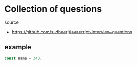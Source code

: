 # Collection of questions


source
- https://github.com/sudheerj/javascript-interview-questions

## example
```ts
const name = 343;
```